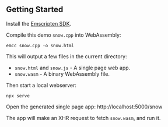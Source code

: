 ## Getting Started

Install the [Emscripten SDK](https://emscripten.org/docs/getting_started/downloads.html).

Compile this demo `snow.cpp` into WebAssembly:

```
emcc snow.cpp -o snow.html
```

This will output a few files in the current directory:
- `snow.html` and `snow.js` - A single page web app.
- `snow.wasm` - A binary WebAssembly file.

Then start a local webserver:
```
npx serve
```

Open the generated single page app: http://localhost:5000/snow

The app will make an XHR request to fetch `snow.wasm`, and run it.

